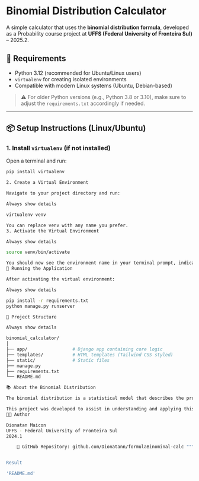 
# Binomial Distribution Calculator

A simple calculator that uses the **binomial distribution formula**, developed as a Probability course project at **UFFS (Federal University of Fronteira Sul)** – 2025.2.

## 🐍 Requirements

- Python 3.12 (recommended for Ubuntu/Linux users)
- `virtualenv` for creating isolated environments
- Compatible with modern Linux systems (Ubuntu, Debian-based)

> ⚠️ For older Python versions (e.g., Python 3.8 or 3.10), make sure to adjust the `requirements.txt` accordingly if needed.

---

## 📦 Setup Instructions (Linux/Ubuntu)

### 1. Install `virtualenv` (if not installed)

Open a terminal and run:

```bash
pip install virtualenv

2. Create a Virtual Environment

Navigate to your project directory and run:

Always show details

virtualenv venv

You can replace venv with any name you prefer.
3. Activate the Virtual Environment

Always show details

source venv/bin/activate

You should now see the environment name in your terminal prompt, indicating it is active.
🚀 Running the Application

After activating the virtual environment:

Always show details

pip install -r requirements.txt
python manage.py runserver

📁 Project Structure

Always show details

binomial_calculator/
│
├── app/                 # Django app containing core logic
├── templates/           # HTML templates (Tailwind CSS styled)
├── static/              # Static files
├── manage.py
├── requirements.txt
└── README.md

📚 About the Binomial Distribution

The binomial distribution is a statistical model that describes the probability of achieving a fixed number of successes in a set number of independent trials, each with the same probability of success.

This project was developed to assist in understanding and applying this concept in practice.
👨‍💻 Author

Dionatan Maicon
UFFS - Federal University of Fronteira Sul
2024.1

    📎 GitHub Repository: github.com/Dionatann/formulaBinominal-calc """


Result

'README.md'
